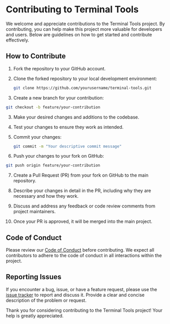# Contributing to Terminal Tools

We welcome and appreciate contributions to the Terminal Tools project. By contributing, you can help make this project more valuable for developers and users. Below are guidelines on how to get started and contribute effectively.

## How to Contribute

1. Fork the repository to your GitHub account.
2. Clone the forked repository to your local development environment:

   ```bash
   git clone https://github.com/yourusername/terminal-tools.git
   ```

3. Create a new branch for your contribution:

```bash
git checkout -b feature/your-contribution
```

3. Make your desired changes and additions to the codebase.

4. Test your changes to ensure they work as intended.

5. Commit your changes:
   ```bash
   git commit -m "Your descriptive commit message"
   ```
6. Push your changes to your fork on GitHub:

```bash
git push origin feature/your-contribution
```

7. Create a Pull Request (PR) from your fork on GitHub to the main repository.

8. Describe your changes in detail in the PR, including why they are necessary and how they work.

9. Discuss and address any feedback or code review comments from project maintainers.

10. Once your PR is approved, it will be merged into the main project.

## Code of Conduct

Please review our [Code of Conduct](CODE_OF_CONDUCT.md) before contributing. We expect all contributors to adhere to the code of conduct in all interactions within the project.

## Reporting Issues

If you encounter a bug, issue, or have a feature request, please use the [issue tracker](https://github.com/RyanBaig/TerminalTools/issues) to report and discuss it. Provide a clear and concise description of the problem or request.

Thank you for considering contributing to the Terminal Tools project! Your help is greatly appreciated.


